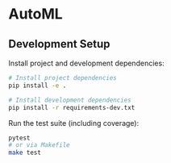 # AutoML

## Development Setup

Install project and development dependencies:

```bash
# Install project dependencies
pip install -e .

# Install development dependencies
pip install -r requirements-dev.txt
```

Run the test suite (including coverage):

```bash
pytest
# or via Makefile
make test
```
